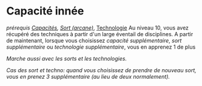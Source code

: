# Capacité innée
*prérequis [Capacités](../../1.%20Talent%20de%20base/Capacités.md), [Sort (arcane)](../../1.%20Talent%20de%20base/Sorts.md#Sort%20(arcane))*, [Technologie](../../1.%20Talent%20de%20base/Technologie.md)
Au niveau 10, vous avez récupéré des techniques à partir d'un large éventail de disciplines. A partir de maintenant, lorsque vous choisissez *capacité supplémentaire*, *sort supplémentaire* ou *technologie supplémentaire*, vous en apprenez 1 de plus

*Marche aussi avec les sorts et les technologies.* 

*Cas des sort et techno: quand vous choisissez de prendre de nouveau sort, vous en prenez 3 supplémentaire (au lieu de deux normalement).*